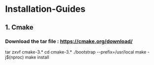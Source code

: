 # Installation-Guides

## 1. Cmake

### Download the tar file : https://cmake.org/download/ 

tar zxvf cmake-3.*
cd cmake-3.*
./bootstrap --prefix=/usr/local
make -j$(nproc)
make install
